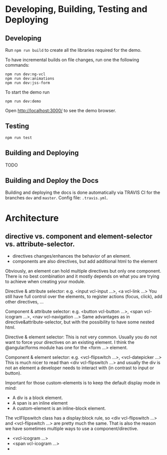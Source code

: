 # Developing, Building, Testing and Deploying

## Developing

Run `npm run build` to create all the libraries required for the demo.

To have incremental builds on file changes, run one the following commands:

```
npm run dev:ng-vcl
npm run dev:animations
npm run dev:jss-form
```

To start the demo run

```
npm run dev:demo
```

Open [http://localhost:3000/](http://localhost:3000/) to see the demo browser.

## Testing

```
npm run test
```

## Building and Deploying

TODO

## Building and Deploy the Docs

Building and deploying the docs is done automatically via TRAVIS CI for the branches `dev` and `master`.
Config file: `.travis.yml`.

# Architecture

## directive vs. component and element-selector vs. attribute-selector.

- directives changes/enhances the behavior of an element.
- components are also directives, but add additional html to the element

Obviously, an element can hold multiple directives but only one component.
There is no best combination and it mostly depends on what you are trying to achieve when creating your module.

Directive & attribute selector:
e.g. <input vcl-input ...>, <a vcl-link ...>
You still have full control over the elements, to register actions (focus, click), add other directives, ...

Component & attribute selector:
e.g. <button vcl-button ...>, <span vcl-icogram ...>, <nav vcl-navigation ...>
Same advantages as in directive&attribute-selector, but with the possibility to have some nested html.

Directive & element selector:
This is not very common. Usually you do not want to force your directives on an existing element.
I think the @angular/forms module has one for the <form ...> element.

Component & element selector:
e.g. <vcl-flipswitch ...>, <vcl-datepicker ...>
This is much nicer to read than <div vcl-flipswitch ...> and usually the div is not an element a developer needs to interact with (in contrast to input or button).

Important for those custom-elements is to keep the default display mode in mind:

- A div is a block element.
- A span is an inline element
- A custom-element is an inline-block element.

The vclFlipswitch class has a display:block rule, so <div vcl-flipswitch ...> and <vcl-flipswitch ...> are pretty much the same.
That is also the reason we have sometimes multiple ways to use a component/directive.

- <vcl-icogram ...>
- <span vcl-icogram ...>
- <div vcl-icogram ...>
